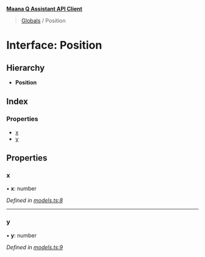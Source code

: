 **[Maana Q Assistant API Client](../README.md)**

> [Globals](../README.md) / Position

# Interface: Position

## Hierarchy

* **Position**

## Index

### Properties

* [x](position.md#x)
* [y](position.md#y)

## Properties

### x

•  **x**: number

*Defined in [models.ts:8](https://github.com/maana-io/q-assistant-client/blob/2fdcb17/src/models.ts#L8)*

___

### y

•  **y**: number

*Defined in [models.ts:9](https://github.com/maana-io/q-assistant-client/blob/2fdcb17/src/models.ts#L9)*
